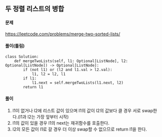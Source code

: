 ## 두 정렬 리스트의 병합

#### 문제
https://leetcode.com/problems/merge-two-sorted-lists/

#### 풀이(틀림)
``` python3
class Solution:
    def mergeTwoLists(self, l1: Optional[ListNode], l2: Optional[ListNode]) -> Optional[ListNode]:
        if (not l1) or (l2 and l1.val > l2.val):
            l1, l2 = l2, l1
        if l1:
            l1.next = self.mergeTwoLists(l1.next, l2)
        return l1
```

#### 풀이
1. l1이 없거나 l2에 리스트 값이 있으며 l1의 값이 l2의 값보다 클 경우 서로 swap한다.(l1과 l2는 가장 앞부터 시작)
2. l1의 값이 있을 경우 l1의 next는 재귀함수를 호출한다.
3. l2의 모든 값이 l1로 갈 경우 더 이상 swap할 수 없으므로 return l1을 한다.
